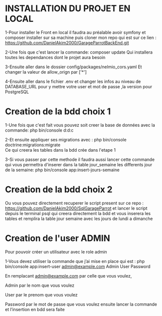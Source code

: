 # INSTALLATION DU PROJET EN LOCAL

1-Pour installer le Front en local il faudra au préalable avoir symfony et composer installer sur sa machine puis cloner mon 
repo qui est sur ce lien : https://github.com/DanielAkim2000/GarageParrotBackEnd.git

2-Une fois que c'est lancer la commande: composer update
Qui installera toutes les dependances dont le projet aura besoin

3-Ensuite aller dans le dossier config/packages/nelmio_cors.yaml
  Et changer la valeur de allow_orign par ['*']

4-Ensuite aller dans le fichier .env et changer les infos au niveau de DATABASE_URL pour y mettre votre user et mot de passe ,la version pour PostgreSQL

# Creation de la bdd choix 1

1-Une fois que c'est fait vous pouvez soit creer la base de données avec la commande: php bin/console d:d:c 

2-Et ensuite appliquer ses migrations avec : php bin/console doctrine:migrations:migrate  
Ce qui creera les tables dans la bdd crée dans l'etape 1

3-Si vous passer par cette methode il faudra aussi lancer cette commande qui vous permettra d'inserer dans la table jour_semaine les differents jour de la semaine: php bin/console app:insert-jours-semaine

# Creation de la bdd choix 2

Ou vous pouvez directement recuperer le script present sur ce repo : https://github.com/DanielAkim2000/SqlGarageParrot
et lancer le script depuis le terminal psql qui creera directement la bdd et vous inserera les tables et remplira la table jour semaine avec les jours de lundi a dimanche 

# Creation de l'user ADMIN

Pour pouvoir créer un utilisateur avec le role admin

1-Vous devez utiliser la commande que j’ai mise en place qui est : php bin/console app:insert-user admin@example.com Admin User Password 

En remplacant admin@example.com par celle que vous voulez, 

Admin par le nom que vous voulez  

User par le prenom que vous voulez  

Password par le mot de passe que vous voulez ensuite lancer la commande et l’insertion en bdd sera faite







